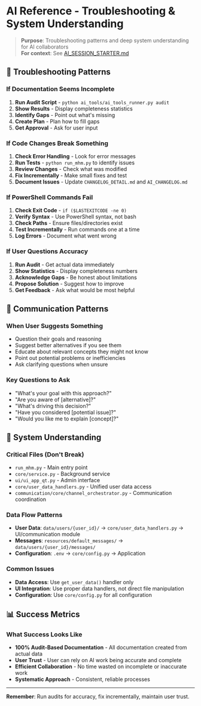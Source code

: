 # AI Reference - Troubleshooting & System Understanding

> **Purpose**: Troubleshooting patterns and deep system understanding for AI collaborators  
> **For context**: See [AI_SESSION_STARTER.md](AI_SESSION_STARTER.md)

## 🚨 **Troubleshooting Patterns**

### **If Documentation Seems Incomplete**
1. **Run Audit Script** - `python ai_tools/ai_tools_runner.py audit`
2. **Show Results** - Display completeness statistics
3. **Identify Gaps** - Point out what's missing
4. **Create Plan** - Plan how to fill gaps
5. **Get Approval** - Ask for user input

### **If Code Changes Break Something**
1. **Check Error Handling** - Look for error messages
2. **Run Tests** - `python run_mhm.py` to identify issues
3. **Review Changes** - Check what was modified
4. **Fix Incrementally** - Make small fixes and test
5. **Document Issues** - Update `CHANGELOG_DETAIL.md` and `AI_CHANGELOG.md`

### **If PowerShell Commands Fail**
1. **Check Exit Code** - `if ($LASTEXITCODE -ne 0)`
2. **Verify Syntax** - Use PowerShell syntax, not bash
3. **Check Paths** - Ensure files/directories exist
4. **Test Incrementally** - Run commands one at a time
5. **Log Errors** - Document what went wrong

### **If User Questions Accuracy**
1. **Run Audit** - Get actual data immediately
2. **Show Statistics** - Display completeness numbers
3. **Acknowledge Gaps** - Be honest about limitations
4. **Propose Solution** - Suggest how to improve
5. **Get Feedback** - Ask what would be most helpful

## 💬 **Communication Patterns**

### **When User Suggests Something**
- Question their goals and reasoning
- Suggest better alternatives if you see them
- Educate about relevant concepts they might not know
- Point out potential problems or inefficiencies
- Ask clarifying questions when unsure

### **Key Questions to Ask**
- "What's your goal with this approach?"
- "Are you aware of [alternative]?"
- "What's driving this decision?"
- "Have you considered [potential issue]?"
- "Would you like me to explain [concept]?"

## 🎯 **System Understanding**

### **Critical Files (Don't Break)**
- `run_mhm.py` - Main entry point
- `core/service.py` - Background service
- `ui/ui_app_qt.py` - Admin interface
- `core/user_data_handlers.py` - Unified user data access
- `communication/core/channel_orchestrator.py` - Communication coordination

### **Data Flow Patterns**
- **User Data**: `data/users/{user_id}/` → `core/user_data_handlers.py` → UI/communication module
- **Messages**: `resources/default_messages/` → `data/users/{user_id}/messages/`
- **Configuration**: `.env` → `core/config.py` → Application

### **Common Issues**
- **Data Access**: Use `get_user_data()` handler only
- **UI Integration**: Use proper data handlers, not direct file manipulation
- **Configuration**: Use `core/config.py` for all configuration

## 📊 **Success Metrics**

### **What Success Looks Like**
- **100% Audit-Based Documentation** - All documentation created from actual data
- **User Trust** - User can rely on AI work being accurate and complete
- **Efficient Collaboration** - No time wasted on incomplete or inaccurate work
- **Systematic Approach** - Consistent, reliable processes

---

**Remember**: Run audits for accuracy, fix incrementally, maintain user trust. 